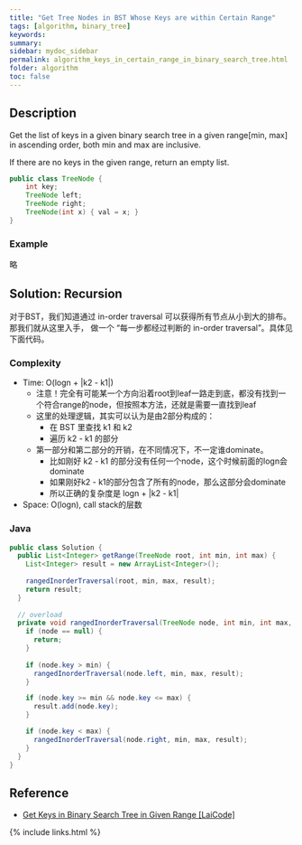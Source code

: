 ```yaml
---
title: "Get Tree Nodes in BST Whose Keys are within Certain Range"
tags: [algorithm, binary_tree]
keywords:
summary:
sidebar: mydoc_sidebar
permalink: algorithm_keys_in_certain_range_in_binary_search_tree.html
folder: algorithm
toc: false
---
```


## Description
Get the list of keys in a given binary search tree in a given range[min, max] in ascending order, both min and max are inclusive.

If there are no keys in the given range, return an empty list.

```java
public class TreeNode {
    int key;
    TreeNode left;
    TreeNode right;
    TreeNode(int x) { val = x; }
}
```

### Example
略

## Solution: Recursion
对于BST，我们知道通过 in-order traversal 可以获得所有节点从小到大的排布。那我们就从这里入手，
做一个 “每一步都经过判断的 in-order traversal”。具体见下面代码。

### Complexity
* Time: O(logn + |k2 - k1|)
  * 注意！完全有可能某一个方向沿着root到leaf一路走到底，都没有找到一个符合range的node，但按照本方法，还就是需要一直找到leaf
  * 这里的处理逻辑，其实可以认为是由2部分构成的：
    * 在 BST 里查找 k1 和 k2
    * 遍历 k2 - k1 的部分
  * 第一部分和第二部分的开销，在不同情况下，不一定谁dominate。
    * 比如刚好 k2 - k1 的部分没有任何一个node，这个时候前面的logn会dominate
    * 如果刚好k2 - k1的部分包含了所有的node，那么这部分会dominate
    * 所以正确的复杂度是 logn + |k2 - k1|
* Space: O(logn), call stack的层数

### Java
```java
public class Solution {
  public List<Integer> getRange(TreeNode root, int min, int max) {
    List<Integer> result = new ArrayList<Integer>();
    
    rangedInorderTraversal(root, min, max, result);
    return result;
  }
  
  // overload
  private void rangedInorderTraversal(TreeNode node, int min, int max, List<Integer> result) {
    if (node == null) {
      return;
    }
    
    if (node.key > min) {
      rangedInorderTraversal(node.left, min, max, result);
    }

    if (node.key >= min && node.key <= max) {
      result.add(node.key);
    }

    if (node.key < max) {
      rangedInorderTraversal(node.right, min, max, result);
    }
  }
}
```

## Reference
* [Get Keys in Binary Search Tree in Given Range [LaiCode]](https://app.laicode.io/app/problem/55)

{% include links.html %}
